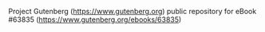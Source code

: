 Project Gutenberg (https://www.gutenberg.org) public repository for eBook #63835 (https://www.gutenberg.org/ebooks/63835)
